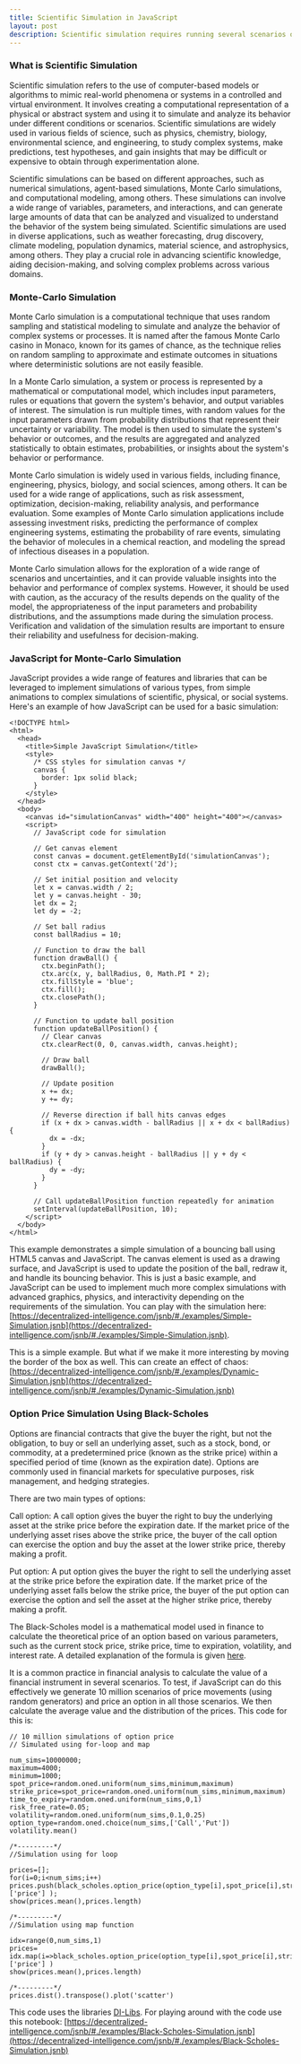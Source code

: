 ```yaml
---
title: Scientific Simulation in JavaScript
layout: post
description: Scientific simulation requires running several scenarios of a function call - ideal use-case for JavaScript.
---
```


### What is Scientific Simulation
Scientific simulation refers to the use of computer-based models or algorithms to mimic real-world phenomena or systems in a controlled and virtual environment. It involves creating a computational representation of a physical or abstract system and using it to simulate and analyze its behavior under different conditions or scenarios. Scientific simulations are widely used in various fields of science, such as physics, chemistry, biology, environmental science, and engineering, to study complex systems, make predictions, test hypotheses, and gain insights that may be difficult or expensive to obtain through experimentation alone.

Scientific simulations can be based on different approaches, such as numerical simulations, agent-based simulations, Monte Carlo simulations, and computational modeling, among others. These simulations can involve a wide range of variables, parameters, and interactions, and can generate large amounts of data that can be analyzed and visualized to understand the behavior of the system being simulated. Scientific simulations are used in diverse applications, such as weather forecasting, drug discovery, climate modeling, population dynamics, material science, and astrophysics, among others. They play a crucial role in advancing scientific knowledge, aiding decision-making, and solving complex problems across various domains.

### Monte-Carlo Simulation
Monte Carlo simulation is a computational technique that uses random sampling and statistical modeling to simulate and analyze the behavior of complex systems or processes. It is named after the famous Monte Carlo casino in Monaco, known for its games of chance, as the technique relies on random sampling to approximate and estimate outcomes in situations where deterministic solutions are not easily feasible.

In a Monte Carlo simulation, a system or process is represented by a mathematical or computational model, which includes input parameters, rules or equations that govern the system's behavior, and output variables of interest. The simulation is run multiple times, with random values for the input parameters drawn from probability distributions that represent their uncertainty or variability. The model is then used to simulate the system's behavior or outcomes, and the results are aggregated and analyzed statistically to obtain estimates, probabilities, or insights about the system's behavior or performance.

Monte Carlo simulation is widely used in various fields, including finance, engineering, physics, biology, and social sciences, among others. It can be used for a wide range of applications, such as risk assessment, optimization, decision-making, reliability analysis, and performance evaluation. Some examples of Monte Carlo simulation applications include assessing investment risks, predicting the performance of complex engineering systems, estimating the probability of rare events, simulating the behavior of molecules in a chemical reaction, and modeling the spread of infectious diseases in a population.

Monte Carlo simulation allows for the exploration of a wide range of scenarios and uncertainties, and it can provide valuable insights into the behavior and performance of complex systems. However, it should be used with caution, as the accuracy of the results depends on the quality of the model, the appropriateness of the input parameters and probability distributions, and the assumptions made during the simulation process. Verification and validation of the simulation results are important to ensure their reliability and usefulness for decision-making.

### JavaScript for Monte-Carlo Simulation
JavaScript provides a wide range of features and libraries that can be leveraged to implement simulations of various types, from simple animations to complex simulations of scientific, physical, or social systems. Here's an example of how JavaScript can be used for a basic simulation:


	<!DOCTYPE html>
	<html>
	  <head>
	    <title>Simple JavaScript Simulation</title>
	    <style>
	      /* CSS styles for simulation canvas */
	      canvas {
	        border: 1px solid black;
	      }
	    </style>
	  </head>
	  <body>
	    <canvas id="simulationCanvas" width="400" height="400"></canvas>
	    <script>
	      // JavaScript code for simulation
	
	      // Get canvas element
	      const canvas = document.getElementById('simulationCanvas');
	      const ctx = canvas.getContext('2d');
	
	      // Set initial position and velocity
	      let x = canvas.width / 2;
	      let y = canvas.height - 30;
	      let dx = 2;
	      let dy = -2;
	
	      // Set ball radius
	      const ballRadius = 10;
	
	      // Function to draw the ball
	      function drawBall() {
	        ctx.beginPath();
	        ctx.arc(x, y, ballRadius, 0, Math.PI * 2);
	        ctx.fillStyle = 'blue';
	        ctx.fill();
	        ctx.closePath();
	      }
	
	      // Function to update ball position
	      function updateBallPosition() {
	        // Clear canvas
	        ctx.clearRect(0, 0, canvas.width, canvas.height);
	
	        // Draw ball
	        drawBall();
	
	        // Update position
	        x += dx;
	        y += dy;
	
	        // Reverse direction if ball hits canvas edges
	        if (x + dx > canvas.width - ballRadius || x + dx < ballRadius) {
	          dx = -dx;
	        }
	        if (y + dy > canvas.height - ballRadius || y + dy < ballRadius) {
	          dy = -dy;
	        }
	      }
	
	      // Call updateBallPosition function repeatedly for animation
	      setInterval(updateBallPosition, 10);
	    </script>
	  </body>
	</html>


This example demonstrates a simple simulation of a bouncing ball using HTML5 canvas and JavaScript. The canvas element is used as a drawing surface, and JavaScript is used to update the position of the ball, redraw it, and handle its bouncing behavior. This is just a basic example, and JavaScript can be used to implement much more complex simulations with advanced graphics, physics, and interactivity depending on the requirements of the simulation.
You can play with the simulation here: [https://decentralized-intelligence.com/jsnb/#./examples/Simple-Simulation.jsnb](https://decentralized-intelligence.com/jsnb/#./examples/Simple-Simulation.jsnb).

This is a simple example. But what if we make it more interesting by moving the border of the box as well. This can create an effect of chaos:
[https://decentralized-intelligence.com/jsnb/#./examples/Dynamic-Simulation.jsnb](https://decentralized-intelligence.com/jsnb/#./examples/Dynamic-Simulation.jsnb)

### Option Price Simulation Using Black-Scholes
Options are financial contracts that give the buyer the right, but not the obligation, to buy or sell an underlying asset, such as a stock, bond, or commodity, at a predetermined price (known as the strike price) within a specified period of time (known as the expiration date). Options are commonly used in financial markets for speculative purposes, risk management, and hedging strategies.

There are two main types of options:

Call option: A call option gives the buyer the right to buy the underlying asset at the strike price before the expiration date. If the market price of the underlying asset rises above the strike price, the buyer of the call option can exercise the option and buy the asset at the lower strike price, thereby making a profit.

Put option: A put option gives the buyer the right to sell the underlying asset at the strike price before the expiration date. If the market price of the underlying asset falls below the strike price, the buyer of the put option can exercise the option and sell the asset at the higher strike price, thereby making a profit.


The Black-Scholes model is a mathematical model used in finance to calculate the theoretical price of an option based on various parameters, such as the current stock price, strike price, time to expiration, volatility, and interest rate. A detailed explanation of the formula is given [here](https://decentralized-intelligence.com/2023/04/06/Option-Pricing-using-Black-Scholes-in-JavaScript.html).

It is a common practice in financial analysis to calculate the value of a financial instrument in several scenarios. To test, if JavaScript can do this effectively we generate 10 million scenarios of price movements (using random generators) and price an option in all those scenarios. We then calculate the average value and the distribution of the prices. This code for this is:

	// 10 million simulations of option price
	// Simulated using for-loop and map
		
	num_sims=10000000;
	maximum=4000;
	minimum=1000;
	spot_price=random.oned.uniform(num_sims,minimum,maximum)
	strike_price=spot_price=random.oned.uniform(num_sims,minimum,maximum)
	time_to_expiry=random.oned.uniform(num_sims,0,1)
	risk_free_rate=0.05;
	volatility=random.oned.uniform(num_sims,0.1,0.25)
	option_type=random.oned.choice(num_sims,['Call','Put'])
	volatility.mean()
	
	/*---------*/
	//Simulation using for loop
	
	prices=[];
	for(i=0;i<num_sims;i++)
	prices.push(black_scholes.option_price(option_type[i],spot_price[i],strike_price[i],risk_free_rate,volatility[i],time_to_expiry[i])['price'] );
	show(prices.mean(),prices.length)
	
	/*---------*/
	//Simulation using map function
	
	idx=range(0,num_sims,1)
	prices= idx.map(i=>black_scholes.option_price(option_type[i],spot_price[i],strike_price[i],risk_free_rate,volatility[i],time_to_expiry[i])['price'] )
	show(prices.mean(),prices.length)
	
	/*---------*/
	prices.dist().transpose().plot('scatter')

This code uses the libraries [DI-Libs](/di-libs/). For playing around with the code use this notebook:
[https://decentralized-intelligence.com/jsnb/#./examples/Black-Scholes-Simulation.jsnb](https://decentralized-intelligence.com/jsnb/#./examples/Black-Scholes-Simulation.jsnb)




